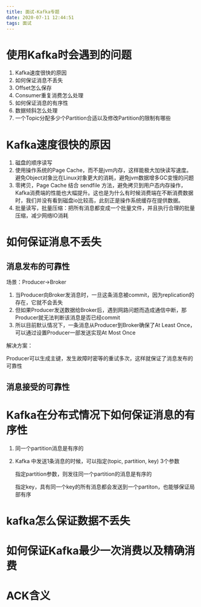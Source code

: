 ```yaml
---
title: 面试-Kafka专题
date: 2020-07-11 12:44:51
tags: 面试
---
```


# 使用Kafka时会遇到的问题

1. Kafka速度很快的原因
2. 如何保证消息不丢失
3. Offset怎么保存
4. Consumer重复消费怎么处理
5. 如何保证消息的有序性
6. 数据倾斜怎么处理
7. 一个Topic分配多少个Partition合适以及修改Partition的限制有哪些

# Kafka速度很快的原因

1. 磁盘的顺序读写
2. 使用操作系统的Page Cache，而不是jvm内存，这样能极大加快读写速度。避免Object对象比在Linux对象更大的消耗，避免jvm数据增多GC变慢的问题
3. 零拷贝，Page Cache 结合 sendfile 方法，避免拷贝到用户态内存操作，Kafka消费端的性能也大幅提升。这也是为什么有时候消费端在不断消费数据时，我们并没有看到磁盘io比较高，此刻正是操作系统缓存在提供数据。
4. 批量读写，批量压缩：把所有消息都变成一个批量文件，并且执行合理的批量压缩，减少网络IO消耗

<!--more-->

# 如何保证消息不丢失

## 消息发布的可靠性

场景：Producer->Broker

1. 当Producer向Broker发消息时，一旦这条消息被commit，因为replication的存在，它就不会丢失
2. 但如果Producer发送数据给Broker后，遇到网路问题而造成通信中断，那Producer就无法判断该消息是否已经commit
3. 所以目前默认情况下，一条消息从Producer到Broker确保了At Least Once，可以通过设置Producer一部发送实现At Most Once

解决方案：

Producer可以生成主键，发生故障时密等的重试多次，这样就保证了消息发布的可靠性

## 消息接受的可靠性



# Kafka在分布式情况下如何保证消息的有序性

1. 同一个partition消息是有序的

2. Kafka 中发送1条消息的时候，可以指定(topic, partition, key) 3个参数

   指定partition参数，则发往同一个partition的消息是有序的

   指定key，具有同一个key的所有消息都会发送到一个partiton，也能够保证局部有序

# kafka怎么保证数据不丢失

# 如何保证Kafka最少一次消费以及精确消费

# ACK含义

